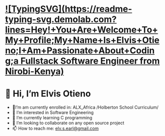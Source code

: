 # [![TypingSVG](https://readme-typing-svg.demolab.com?lines=Hey!+You+Are+Welcome+To+My+Profile;My+Name+Is+Elvis+Otieno;I+Am+Passionate+About+Coding;a Fullstack Software Engineer from Nirobi-Kenya)](https://git.io/typing-svg)
# 👋 Hi, I’m Elvis Otieno
- 🔭I’m am currently enrolled in: ALX_Africa /Holberton School Curriculum/
- 👀 I’m interested in Software Engineering
- 🌱 I’m currently learning C programming
- 💞️ I’m looking to collaborate on any open source project
- 📫 How to reach me: elv.s.earl@gmail.com

<!---
ElvisMalsa/ElvisMalsa is a ✨ special ✨ repository because its `README.md` (this file) appears on your GitHub profile.
You can click the Preview link to take a look at your changes.
--->

